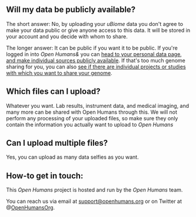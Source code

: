 ## Will my data be publicly available?
The short answer: No, by uploading your *uBiome* data you don't agree to make your data public or give anyone access to this data. It will be stored in your account and you decide with whom to share.

The longer answer: It can be public if you want it to be public. If you're logged in into *Open Humans&* you can [head to your personal data page, and make individual sources publicly available](https://www.openhumans.org/member/me/data/). If that's too much genome sharing for you, you can also [see if there are individual projects or studies with which you want to share your genome](https://www.openhumans.org/explore-share/).

## Which files can I upload?
Whatever you want. Lab results, instrument data, and medical imaging, and many more
can be shared with Open Humans through this. We will not perform any processing
of your uploaded files, so make sure they only contain the information you actually
want to upload to *Open Humans*

## Can I upload multiple files?
Yes, you can upload as many data selfies as you want.

## How-to get in touch:
This *Open Humans* project is hosted and run by the *Open Humans* team.

You can reach us via email at support@openhumans.org or on Twitter at @[OpenHumansOrg](http://www.twitter.com/OpenHumansOrg).
